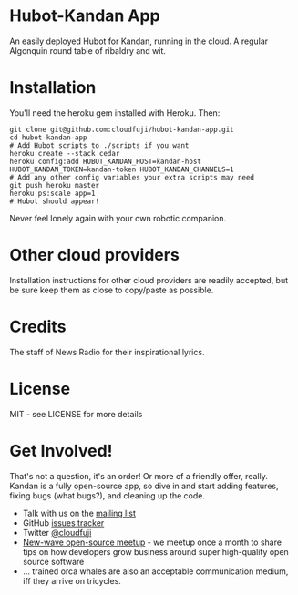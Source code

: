 Hubot-Kandan App
================
An easily deployed Hubot for Kandan, running in the cloud. A regular Algonquin round table of ribaldry and wit.

Installation
============
You'll need the heroku gem installed with Heroku. Then:

    git clone git@github.com:cloudfuji/hubot-kandan-app.git
    cd hubot-kandan-app
    # Add Hubot scripts to ./scripts if you want
    heroku create --stack cedar
    heroku config:add HUBOT_KANDAN_HOST=kandan-host HUBOT_KANDAN_TOKEN=kandan-token HUBOT_KANDAN_CHANNELS=1
    # Add any other config variables your extra scripts may need
    git push heroku master
    heroku ps:scale app=1
    # Hubot should appear!

Never feel lonely again with your own robotic companion.

Other cloud providers
=====================
Installation instructions for other cloud providers are readily accepted, but be sure keep them as close to copy/paste as possible.

Credits
=======
The staff of News Radio for their inspirational lyrics.

License
=======
MIT - see LICENSE for more details

Get Involved!
=============
That's not a question, it's an order! Or more of a friendly offer, really. Kandan is a fully open-source app, so dive in and start adding features, fixing bugs (what bugs?), and cleaning up the code.

* Talk with us on the [mailing list](https://groups.google.com/forum/?fromgroups#!forum/cloudfuji)
* GitHub [issues tracker](https://github.com/cloudfuji/kandan/issues)
* Twitter [@cloudfuji](https://twitter.com/#!/cloudfuji)
* [New-wave open-source meetup](www.meetup.com/San-Francisco-New-Wave-Open-Source-Apps/) - we meetup once a month to share tips on how developers grow business around super high-quality open source software
* ... trained orca whales are also an acceptable communication medium, iff they arrive on tricycles.
